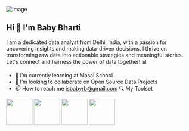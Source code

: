 ![image](https://github.com/BabyBharti/BabyBharti/assets/171811163/a1333add-436f-4e4f-a551-2cfe323d6d29)




## Hi 👋 I'm Baby Bharti

I am a dedicated data analyst from Delhi, India, with a passion for uncovering insights and making data-driven decisions. I thrive on transforming raw data into actionable strategies and meaningful stories. Let's connect and harness the power of data together! 📊

- 🌱 I’m currently learning at Masai School
- 👯 I’m looking to collaborate on Open Source Data Projects
- 📫 How to reach me jsbabyrb@gmail.com
🔍 My Toolset 
<img src="https://github.com/BabyBharti/BabyBharti/assets/171811163/f58ceb03-6706-44b5-9857-446b730be068" width="70">
<img src ="https://github.com/BabyBharti/BabyBharti/assets/171811163/674e38b5-6d69-42ce-8ec1-fe91c0837df6" width="70">
<img src ="https://github.com/BabyBharti/BabyBharti/assets/171811163/591b362a-8518-4115-82a2-6e07bd2e2096" width="70">
<img src ="https://github.com/BabyBharti/BabyBharti/assets/171811163/f68d0b0f-5bc3-4eab-9988-48536246af20" width="70">
